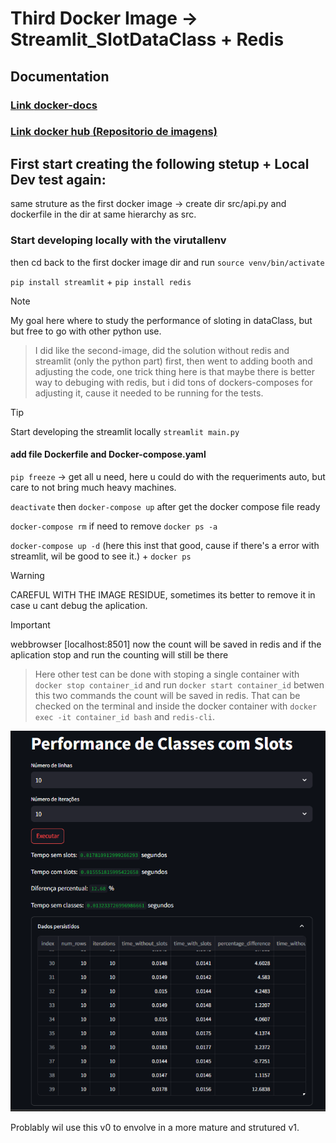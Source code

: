 # Third Docker Image -> Streamlit_SlotDataClass + Redis

## Documentation

### [Link __docker-docs__  ](https://docs.docker.com/reference/cli/docker/container/run/)

### [Link __docker hub__  (Repositorio de imagens)](https://hub.docker.com)

## First start creating the following stetup + Local Dev test again:
same struture as the first docker image -> create dir src/api.py and dockerfile in the dir at same hierarchy as src.

### Start developing locally with the virutallenv

then cd back to the first docker image dir and run `source venv/bin/activate`

`pip install streamlit` + `pip install redis`

> [!NOTE]
> My goal here where to study the performance of sloting in dataClass, but but free to go with other python use.

> I did like the second-image, did the solution without redis and streamlit (only the python part) first, then went to adding booth and adjusting the code, one trick thing here is that maybe there is better way to debuging with redis, but i did tons of dockers-composes for adjusting it, cause it needed to be running for the tests.

> [!Tip]
> Start developing the streamlit locally `streamlit main.py`


#### add file Dockerfile and Docker-compose.yaml

`pip freeze` -> get all u need, here u could do with the requeriments auto, but care to not bring much heavy machines.

`deactivate` then `docker-compose up` after get the docker compose file ready

`docker-compose rm` if need to remove `docker ps -a`

`docker-compose up -d` (here this inst that good, cause if there's a error with streamlit, wil be good to see it.) +
`docker ps`

> [!WARNING]
> CAREFUL WITH THE IMAGE RESIDUE, sometimes its better to remove it in case u cant debug the aplication.

> [!IMPORTANT]
> webbrowser [localhost:8501] now the count will be saved in redis and if the aplication stop and run the counting will still be there

> Here other test can be done with stoping a single container with `docker stop container_id` and run `docker start container_id`
betwen this two commands the count will be saved in redis. That can be checked on the terminal and inside the docker container with `docker exec -it container_id bash` and `redis-cli`.

![main_app](https://github.com/Gabriel-Philot/docker_studies/blob/main/build_images/third_docker_image/docker_classSlot.png)


Problably wil use this v0 to envolve in a more mature and strutured v1.

